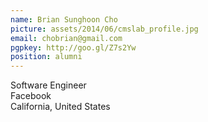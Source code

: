 ```yaml
---
name: Brian Sunghoon Cho
picture: assets/2014/06/cmslab_profile.jpg  
email: chobrian@gmail.com
pgpkey: http://goo.gl/Z7s2Yw
position: alumni
---
```

Software Engineer  
Facebook  
California, United States  
